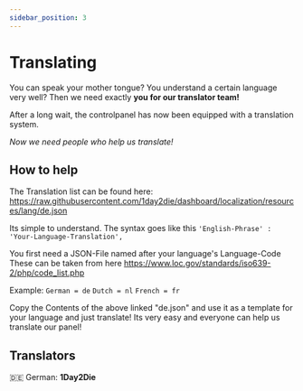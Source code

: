 ```yaml
---
sidebar_position: 3
---
```


# Translating
You can speak your mother tongue?
You understand a certain language very well?
Then we need exactly **you for our translator team!**

After a long wait, the controlpanel has now been equipped with a translation system.

*Now we need people who help us translate!*

## How to help

The Translation list can be found here:
https://raw.githubusercontent.com/1day2die/dashboard/localization/resources/lang/de.json

Its simple to understand. The syntax goes like this
`'English-Phrase' : 'Your-Language-Translation',`

You first need a JSON-File named after your language's Language-Code
These can be taken from here
https://www.loc.gov/standards/iso639-2/php/code_list.php

Example:
`German = de`
`Dutch = nl`
`French = fr`

Copy the Contents of the above linked "de.json" and use it as a template for your language and just translate!
Its very easy and everyone can help us translate our panel!


## Translators

 :de: German: **1Day2Die**<br/>
